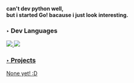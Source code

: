 <div id="wrap">
    
<h4>
    can't dev python well,<br>
    but i started Go! bacause i just look interesting.
</h4>
    
<div id="development_languages">
<h3>‣ Dev Languages</h3>

<a href="https://www.python.org/">
    <img src="https://img.shields.io/badge/Python-3776AB?style=flat-square&logo=Python&logoColor=white"/>
</a>
<a href="http://go.dev/">
    <img src="https://img.shields.io/badge/Go-00ADD8?style=flat-square&logo=Go&logoColor=white"/>
</div>

<div id="projects">
<h3>‣ Projects</h3>

None yet! :D
<!-- 
<a href="https://github.com/4N02mE/MetroPolis">
    
    <img src="https://img.shields.io/badge/Discord_bot-5865F2?style=flat-square&logo=Discord&logoColor=white"/>
</a> 
 -->
</div>

</div>
